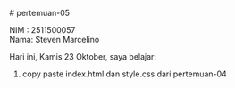 # pertemuan-05

NIM : 2511500057<br>
Nama: Steven Marcelino<br>

Hari ini, Kamis 23 Oktober, saya belajar:
<ol>
<li>copy paste index.html dan style.css dari pertemuan-04</li>
</ol>